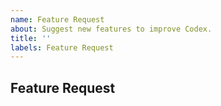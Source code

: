 ```yaml
---
name: Feature Request
about: Suggest new features to improve Codex.
title: ''
labels: Feature Request
---
```


<!-- 
>> Please make sure you searched issues before posting! <<
-->

## Feature Request

<!--
  Describe the new feature you'd like to see added to Codex here.
-->
